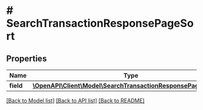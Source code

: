 # # SearchTransactionResponsePageSort

## Properties

Name | Type | Description | Notes
------------ | ------------- | ------------- | -------------
**field** | [**\OpenAPI\Client\Model\SearchTransactionResponsePageSortField**](SearchTransactionResponsePageSortField.md) |  | [optional]

[[Back to Model list]](../../README.md#models) [[Back to API list]](../../README.md#endpoints) [[Back to README]](../../README.md)
